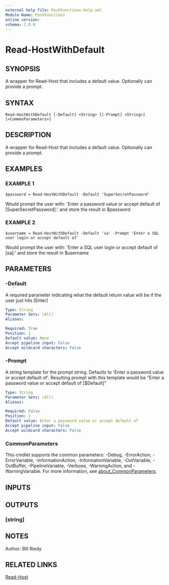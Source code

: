 ```yaml
---
external help file: PoshFunctions-help.xml
Module Name: PoshFunctions
online version:
schema: 2.0.0
---
```


# Read-HostWithDefault

## SYNOPSIS
A wrapper for Read-Host that includes a default value.
Optionally can provide a prompt.

## SYNTAX

```
Read-HostWithDefault [-Default] <String> [[-Prompt] <String>] [<CommonParameters>]
```

## DESCRIPTION
A wrapper for Read-Host that includes a default value.
Optionally can provide a prompt.

## EXAMPLES

### EXAMPLE 1
```
$password = Read-HostWithDefault -Default 'SuperSecretPassword'
```

Would prompt the user with: 'Enter a password value or accept default of \[SuperSecretPassword\]:' and store the result in $password

### EXAMPLE 2
```
$username = Read-HostWithDefault -Default 'sa' -Prompt 'Enter a SQL user login or accept default of'
```

Would prompt the user with: 'Enter a SQL user login or accept default of \[sa\]:' and store the result in $username

## PARAMETERS

### -Default
A required parameter indicating what the default return value will be if the user just hits \[Enter\]

```yaml
Type: String
Parameter Sets: (All)
Aliases:

Required: True
Position: 1
Default value: None
Accept pipeline input: False
Accept wildcard characters: False
```

### -Prompt
A string template for the prompt string.
Defaults to 'Enter a password value or accept default of'.
Resulting prompt with this template would be "Enter a password value or accept default of \[$Default\]"

```yaml
Type: String
Parameter Sets: (All)
Aliases:

Required: False
Position: 2
Default value: Enter a password value or accept default of
Accept pipeline input: False
Accept wildcard characters: False
```

### CommonParameters
This cmdlet supports the common parameters: -Debug, -ErrorAction, -ErrorVariable, -InformationAction, -InformationVariable, -OutVariable, -OutBuffer, -PipelineVariable, -Verbose, -WarningAction, and -WarningVariable. For more information, see [about_CommonParameters](http://go.microsoft.com/fwlink/?LinkID=113216).

## INPUTS

## OUTPUTS

### [string]
## NOTES
Author:     Bill Riedy

## RELATED LINKS

[Read-Host]()

